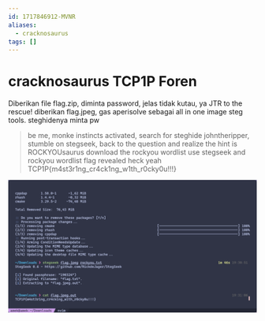 ```yaml
---
id: 1717846912-MVNR
aliases:
  - cracknosaurus
tags: []
---
```


# cracknosaurus TCP1P Foren
Diberikan file flag.zip, diminta password, jelas tidak kutau, ya JTR to the rescue! diberikan flag.jpeg, gas aperisolve sebagai all in one image steg tools. steghidenya minta pw 
> be me,
> monke instincts activated,
> search for steghide johntheripper,
> stumble on stegseek,
> back to the question and realize the hint is ROCKYOUsaurus
> download the rockyou wordlist
> use stegseek and rockyou wordlist
> flag revealed
> heck yeah
TCP1P{m4st3r1ng_cr4ck1ng_w1th_r0cky0u!!!}

![crackflag.png](assets/imgs/crackflag.png)
